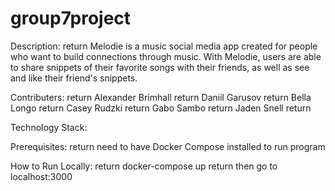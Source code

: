 # group7project

Description:  return
Melodie is a music social media app created for people who want to build connections through music. With Melodie, users are able to share snippets of their favorite songs with their friends, as well as see and like their friend's snippets. 

Contributers:  return
Alexander Brimhall  return
Daniil Garusov  return
Bella Longo  return
Casey Rudzki  return
Gabo Sambo  return
Jaden Snell  return 

Technology Stack:

Prerequisites:  return
need to have Docker Compose installed to run program

How to Run Locally:  return
docker-compose up  return
then go to localhost:3000

